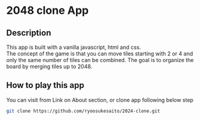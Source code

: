 # 2048 clone App

## Description

This app is built with a vanilla javascript, html and css.\
The concept of the game is that you can move tiles starting with 2 or 4 and only the same number of tiles can be combined. The goal is to organize the board by merging tiles up to 2048.

## How to play this app

You can visit from Link on About section, or clone app following below step

```sh
git clone https://github.com/ryoosukesaito/2024-clone.git
```
